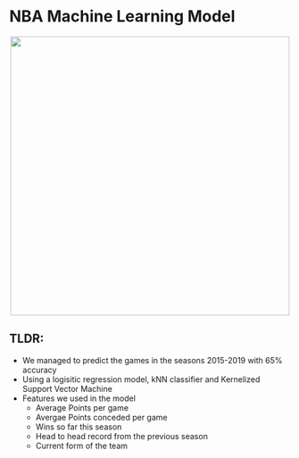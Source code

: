 # NBA Machine Learning Model

<p align="middle">
<img width=500 src="https://dl.dropboxusercontent.com/s/yjh9y7b60kdiwhs/bball.png?dl=0" />
</p>

## TLDR: 
- We managed to predict the games in the seasons 2015-2019 with 65% accuracy 
- Using a logisitic regression model, kNN classifier and Kernelized Support Vector Machine
- Features we used in the model
  - Average Points per game
  - Avergae Points conceded per game
  - Wins so far this season 
  - Head to head record from the previous season 
  - Current form of the team
  
